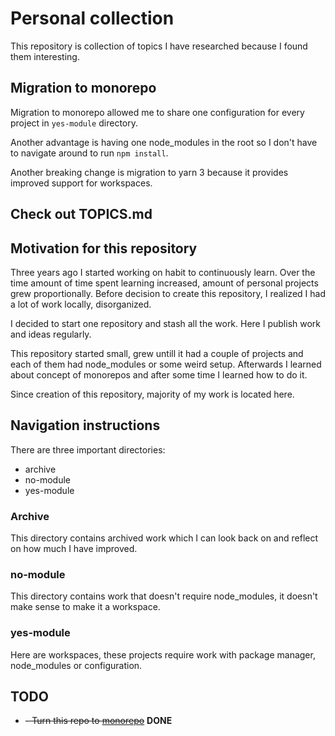 # Personal collection

This repository is collection of topics I have researched because I found them interesting.

## Migration to monorepo

Migration to monorepo allowed me to share one configuration for every project in `yes-module` directory.

Another advantage is having one node_modules in the root so I don't have to navigate around to run `npm install`.

Another breaking change is migration to yarn 3 because it provides improved support for workspaces.

## Check out TOPICS.md

## Motivation for this repository

Three years ago I started working on habit to continuously learn. Over the time amount of time spent learning increased, amount of personal projects grew proportionally. Before decision to create this repository, I realized I had a lot of work locally, disorganized.

I decided to start one repository and stash all the work. Here I publish work and ideas regularly.

This repository started small, grew untill it had a couple of projects and each of them had node_modules or some weird setup. Afterwards I learned about concept of monorepos and after some time I learned how to do it.

Since creation of this repository, majority of my work is located here.

## Navigation instructions

There are three important directories:

- archive
- no-module
- yes-module

### Archive

This directory contains archived work which I can look back on and reflect on how much I have improved.

### no-module

This directory contains work that doesn't require node_modules, it doesn't make sense to make it a workspace.

### yes-module

Here are workspaces, these projects require work with package manager, node_modules or configuration.

## TODO

- ~~- Turn this repo to [monorepo](https://dev.to/alexeagleson/how-to-create-a-node-and-react-monorepo-with-git-submodules-2g83)~~ **DONE**
